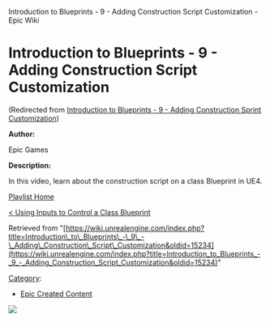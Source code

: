Introduction to Blueprints - 9 - Adding Construction Script Customization - Epic Wiki                     

Introduction to Blueprints - 9 - Adding Construction Script Customization
=========================================================================

(Redirected from [Introduction to Blueprints - 9 - Adding Construction Sprint Customization](/index.php?title=Introduction_to_Blueprints_-_9_-_Adding_Construction_Sprint_Customization&redirect=no "Introduction to Blueprints - 9 - Adding Construction Sprint Customization"))

  

**Author:**

Epic Games

**Description:**

In this video, learn about the construction script on a class Blueprint in UE4.

[Playlist Home](/Category:Epic_Video_Playlists "Category:Epic Video Playlists")

[< Using Inputs to Control a Class Blueprint](/Introduction_to_Blueprints_-_8_-_Using_Inputs_to_Control_a_Class_Blueprint "Introduction to Blueprints - 8 - Using Inputs to Control a Class Blueprint")

  

Retrieved from "[https://wiki.unrealengine.com/index.php?title=Introduction\_to\_Blueprints\_-\_9\_-\_Adding\_Construction\_Script\_Customization&oldid=15234](https://wiki.unrealengine.com/index.php?title=Introduction_to_Blueprints_-_9_-_Adding_Construction_Script_Customization&oldid=15234)"

[Category](/Special:Categories "Special:Categories"):

*   [Epic Created Content](/Category:Epic_Created_Content "Category:Epic Created Content")

  ![](https://tracking.unrealengine.com/track.png)